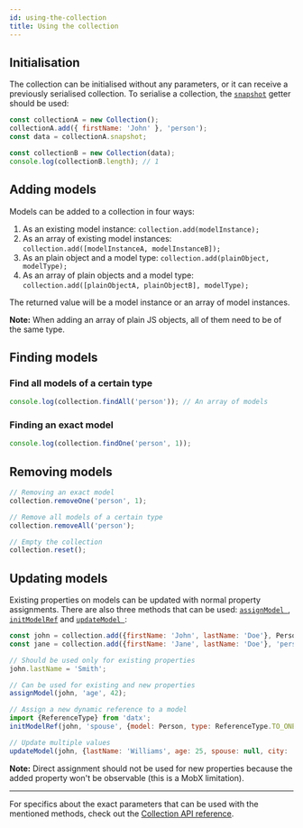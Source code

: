 ```yaml
---
id: using-the-collection
title: Using the collection
---
```


## Initialisation

The collection can be initialised without any parameters, or it can receive a previously serialised collection. To serialise a collection, the [`snapshot`](../api-reference/collection#snapshot) getter should be used:

```javascript
const collectionA = new Collection();
collectionA.add({ firstName: 'John' }, 'person');
const data = collectionA.snapshot;

const collectionB = new Collection(data);
console.log(collectionB.length); // 1
```

## Adding models
Models can be added to a collection in four ways:
1. As an existing model instance: `collection.add(modelInstance);`
2. As an array of existing model instances: `collection.add([modelInstanceA, modelInstanceB]);`
3. As an plain object and a model type: `collection.add(plainObject, modelType);`
4. As an array of plain objects and a model type: `collection.add([plainObjectA, plainObjectB], modelType);`

The returned value will be a model instance or an array of model instances.

**Note:** When adding an array of plain JS objects, all of them need to be of the same type.

## Finding models
### Find all models of a certain type

```javascript
console.log(collection.findAll('person')); // An array of models
```

### Finding an exact model

```javascript
console.log(collection.findOne('person', 1));
```

## Removing models

```javascript
// Removing an exact model
collection.removeOne('person', 1);

// Remove all models of a certain type
collection.removeAll('person');

// Empty the collection
collection.reset();
```

## Updating models

Existing properties on models can be updated with normal property assignments. There are also three methods that can be used: [`assignModel `](../api-reference/model#assignmodel), [`initModelRef`](../api-reference/model#initmodelref) and [`updateModel `](../api-reference/model#updatemodel):

```javascript
const john = collection.add({firstName: 'John', lastName: 'Doe'}, Person); // Model class can be used as type
const jane = collection.add({firstName: 'Jane', lastName: 'Doe'}, 'person'); // Type string/number is also valid

// Should be used only for existing properties
john.lastName = 'Smith';

// Can be used for existing and new properties
assignModel(john, 'age', 42);

// Assign a new dynamic reference to a model
import {ReferenceType} from 'datx';
initModelRef(john, 'spouse', {model: Person, type: ReferenceType.TO_ONE}, jane);

// Update multiple values
updateModel(john, {lastName: 'Williams', age: 25, spouse: null, city: 'San Francisco'});
```

**Note:** Direct assignment should not be used for new properties because the added property won't be observable (this is a MobX limitation).

***

For specifics about the exact parameters that can be used with the mentioned methods, check out the [Collection API reference](../api-reference/collection).